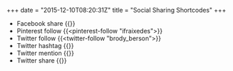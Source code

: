 +++
date = "2015-12-10T08:20:31Z"
title = "Social Sharing Shortcodes"
+++

* Facebook share {{<facebook-share>}}
* Pinterest follow {{<pinterest-follow "ifraixedes">}}
* Twitter follow {{<twitter-follow "brody_berson">}}
* Twitter hashtag {{<twitter-hashtag hashtag="#hugo" text="The hugo resources">}}
* Twitter mention {{<twitter-mention username="ifraixedes" rec="The hugo resources">}}
* Twitter share {{<twitter-mention hashtag="#hugo" via="brody_berson" title="the hugo resources" rec="hugo resources">}}
